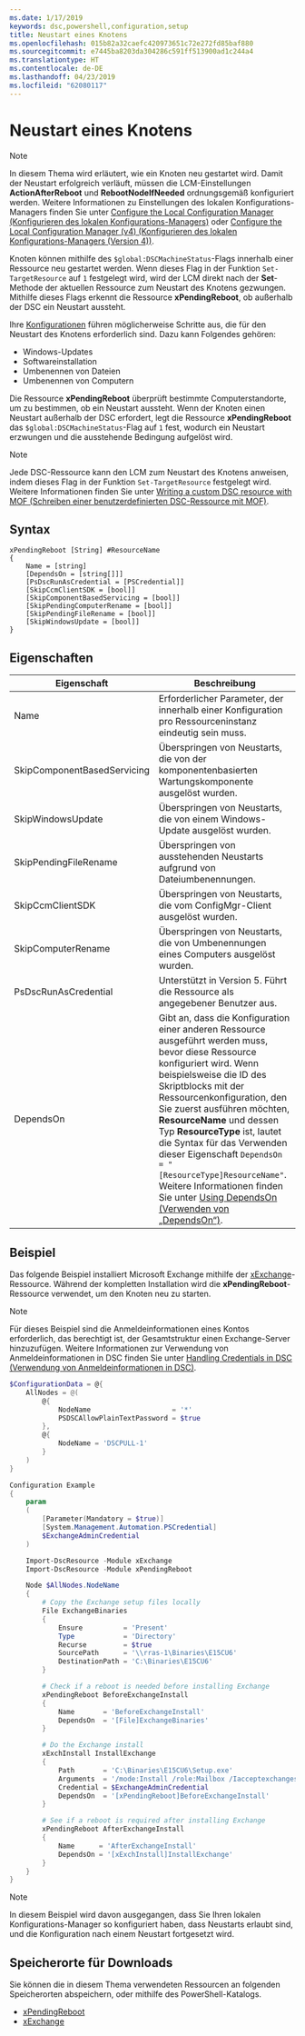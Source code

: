 ```yaml
---
ms.date: 1/17/2019
keywords: dsc,powershell,configuration,setup
title: Neustart eines Knotens
ms.openlocfilehash: 015b82a32caefc420973651c72e272fd85baf880
ms.sourcegitcommit: e7445ba8203da304286c591ff513900ad1c244a4
ms.translationtype: HT
ms.contentlocale: de-DE
ms.lasthandoff: 04/23/2019
ms.locfileid: "62080117"
---
```

# <a name="reboot-a-node"></a>Neustart eines Knotens

> [!NOTE]
> In diesem Thema wird erläutert, wie ein Knoten neu gestartet wird. Damit der Neustart erfolgreich verläuft, müssen die LCM-Einstellungen **ActionAfterReboot** und **RebootNodeIfNeeded** ordnungsgemäß konfiguriert werden.
> Weitere Informationen zu Einstellungen des lokalen Konfigurations-Managers finden Sie unter [Configure the Local Configuration Manager (Konfigurieren des lokalen Konfigurations-Managers)](../managing-nodes/metaConfig.md) oder [Configure the Local Configuration Manager (v4) (Konfigurieren des lokalen Konfigurations-Managers (Version 4))](../managing-nodes/metaConfig4.md).

Knoten können mithilfe des `$global:DSCMachineStatus`-Flags innerhalb einer Ressource neu gestartet werden. Wenn dieses Flag in der Funktion `Set-TargetResource` auf `1` festgelegt wird, wird der LCM direkt nach der **Set**-Methode der aktuellen Ressource zum Neustart des Knotens gezwungen. Mithilfe dieses Flags erkennt die Ressource **xPendingReboot**, ob außerhalb der DSC ein Neustart aussteht.

Ihre [Konfigurationen](configurations.md) führen möglicherweise Schritte aus, die für den Neustart des Knotens erforderlich sind. Dazu kann Folgendes gehören:

- Windows-Updates
- Softwareinstallation
- Umbenennen von Dateien
- Umbenennen von Computern

Die Ressource **xPendingReboot** überprüft bestimmte Computerstandorte, um zu bestimmen, ob ein Neustart aussteht. Wenn der Knoten einen Neustart außerhalb der DSC erfordert, legt die Ressource **xPendingReboot** das `$global:DSCMachineStatus`-Flag auf `1` fest, wodurch ein Neustart erzwungen und die ausstehende Bedingung aufgelöst wird.

> [!NOTE]
> Jede DSC-Ressource kann den LCM zum Neustart des Knotens anweisen, indem dieses Flag in der Funktion `Set-TargetResource` festgelegt wird. Weitere Informationen finden Sie unter [Writing a custom DSC resource with MOF (Schreiben einer benutzerdefinierten DSC-Ressource mit MOF)](../resources/authoringResourceMOF.md).

## <a name="syntax"></a>Syntax

```
xPendingReboot [String] #ResourceName
{
    Name = [string]
    [DependsOn = [string[]]]
    [PsDscRunAsCredential = [PSCredential]]
    [SkipCcmClientSDK = [bool]]
    [SkipComponentBasedServicing = [bool]]
    [SkipPendingComputerRename = [bool]]
    [SkipPendingFileRename = [bool]]
    [SkipWindowsUpdate = [bool]]
}
```

## <a name="properties"></a>Eigenschaften

| Eigenschaft | Beschreibung |
| --- | --- |
| Name| Erforderlicher Parameter, der innerhalb einer Konfiguration pro Ressourceninstanz eindeutig sein muss.|
| SkipComponentBasedServicing | Überspringen von Neustarts, die von der komponentenbasierten Wartungskomponente ausgelöst wurden. |
| SkipWindowsUpdate | Überspringen von Neustarts, die von einem Windows-Update ausgelöst wurden.|
| SkipPendingFileRename | Überspringen von ausstehenden Neustarts aufgrund von Dateiumbenennungen. |
| SkipCcmClientSDK | Überspringen von Neustarts, die vom ConfigMgr-Client ausgelöst wurden. |
| SkipComputerRename | Überspringen von Neustarts, die von Umbenennungen eines Computers ausgelöst wurden. |
| PsDscRunAsCredential | Unterstützt in Version 5. Führt die Ressource als angegebener Benutzer aus. |
| DependsOn | Gibt an, dass die Konfiguration einer anderen Ressource ausgeführt werden muss, bevor diese Ressource konfiguriert wird. Wenn beispielsweise die ID des Skriptblocks mit der Ressourcenkonfiguration, den Sie zuerst ausführen möchten, **ResourceName** und dessen Typ **ResourceType** ist, lautet die Syntax für das Verwenden dieser Eigenschaft `DependsOn = "[ResourceType]ResourceName"`. Weitere Informationen finden Sie unter [Using DependsOn (Verwenden von „DependsOn“)](resource-depends-on.md).|

## <a name="example"></a>Beispiel

Das folgende Beispiel installiert Microsoft Exchange mithilfe der [xExchange](https://github.com/PowerShell/xExchange)-Ressource.
Während der kompletten Installation wird die **xPendingReboot**-Ressource verwendet, um den Knoten neu zu starten.

> [!NOTE]
> Für dieses Beispiel sind die Anmeldeinformationen eines Kontos erforderlich, das berechtigt ist, der Gesamtstruktur einen Exchange-Server hinzuzufügen. Weitere Informationen zur Verwendung von Anmeldeinformationen in DSC finden Sie unter [Handling Credentials in DSC (Verwendung von Anmeldeinformationen in DSC)](../configurations/configDataCredentials.md).

```powershell
$ConfigurationData = @{
    AllNodes = @(
        @{
            NodeName                    = '*'
            PSDSCAllowPlainTextPassword = $true
        },
        @{
            NodeName = 'DSCPULL-1'
        }
    )
}

Configuration Example
{
    param
    (
        [Parameter(Mandatory = $true)]
        [System.Management.Automation.PSCredential]
        $ExchangeAdminCredential
    )

    Import-DscResource -Module xExchange
    Import-DscResource -Module xPendingReboot

    Node $AllNodes.NodeName
    {
        # Copy the Exchange setup files locally
        File ExchangeBinaries
        {
            Ensure          = 'Present'
            Type            = 'Directory'
            Recurse         = $true
            SourcePath      = '\\rras-1\Binaries\E15CU6'
            DestinationPath = 'C:\Binaries\E15CU6'
        }

        # Check if a reboot is needed before installing Exchange
        xPendingReboot BeforeExchangeInstall
        {
            Name       = 'BeforeExchangeInstall'
            DependsOn  = '[File]ExchangeBinaries'
        }

        # Do the Exchange install
        xExchInstall InstallExchange
        {
            Path       = 'C:\Binaries\E15CU6\Setup.exe'
            Arguments  = '/mode:Install /role:Mailbox /Iacceptexchangeserverlicenseterms'
            Credential = $ExchangeAdminCredential
            DependsOn  = '[xPendingReboot]BeforeExchangeInstall'
        }

        # See if a reboot is required after installing Exchange
        xPendingReboot AfterExchangeInstall
        {
            Name      = 'AfterExchangeInstall'
            DependsOn = '[xExchInstall]InstallExchange'
        }
    }
}
```

> [!NOTE]
> In diesem Beispiel wird davon ausgegangen, dass Sie Ihren lokalen Konfigurations-Manager so konfiguriert haben, dass Neustarts erlaubt sind, und die Konfiguration nach einem Neustart fortgesetzt wird.

## <a name="where-to-download"></a>Speicherorte für Downloads

Sie können die in diesem Thema verwendeten Ressourcen an folgenden Speicherorten abspeichern, oder mithilfe des PowerShell-Katalogs.

- [xPendingReboot](https://github.com/PowerShell/xPendingReboot)
- [xExchange](https://github.com/PowerShell/xExchange)
